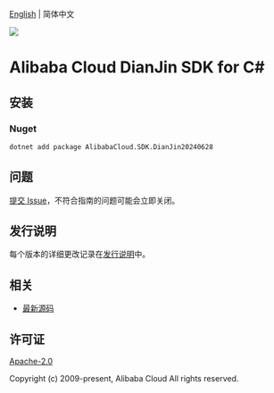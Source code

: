 [English](README.md) | 简体中文

![](https://aliyunsdk-pages.alicdn.com/icons/AlibabaCloud.svg)

# Alibaba Cloud DianJin SDK for C#

## 安装

### Nuget

```bash
dotnet add package AlibabaCloud.SDK.DianJin20240628
```

## 问题

[提交 Issue](https://github.com/aliyun/alibabacloud-csharp-sdk/issues/new)，不符合指南的问题可能会立即关闭。

## 发行说明

每个版本的详细更改记录在[发行说明](./ChangeLog.md)中。

## 相关

* [最新源码](https://github.com/aliyun/alibabacloud-csharp-sdk/)

## 许可证

[Apache-2.0](http://www.apache.org/licenses/LICENSE-2.0)

Copyright (c) 2009-present, Alibaba Cloud All rights reserved.
